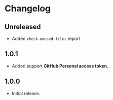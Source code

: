 # Changelog

## Unreleased

* Added `check-unused-files` report

## 1.0.1

* Added support **GitHub Personal access token**.

## 1.0.0

* Initial release.
